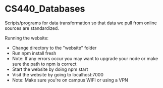 # CS440_Databases
Scripts/programs for data transformation so that data we pull from online sources are standardized. 

Running the website:
* Change directory to the "website" folder
* Run npm install fresh
* Note: If any errors occur you may want to upgrade your node or make sure the path to npm is correct
* Start the website by doing npm start
* Visit the website by going to localhost:7000
* Note: Make sure you're on campus WIFI or using a VPN
